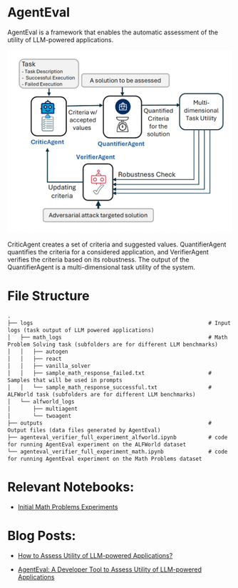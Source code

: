 # AgentEval

AgentEval is a framework that enables the automatic assessment of the utility of LLM-powered applications.

![AgentEval Overview](https://github.com/narabzad/agenteval/blob/main/agenteval_overview.png)

CriticAgent creates a set of criteria and suggested values. QuantifierAgent quantifies the criteria for a considered application, and VerifierAgent verifies the criteria based on its robustness. The output of the QuantifierAgent is a multi-dimensional task utility of the system.

# File Structure

    .
    ├── logs                                                       # Input logs (task output of LLM powered applications)
    │   ├── math_logs                                              # Math Problem Solving task (subfolders are for different LLM benchmarks)
    │   │   ├── autogen          
    │   │   ├── react         
    │   │   ├── vanilla_solver 
    │   │   ├── sample_math_response_failed.txt                    # Samples that will be used in prompts
    │   │   └── sample_math_response_successful.txt                # ALFWorld task (subfolders are for different LLM benchmarks)
    │   └── alfworld_logs 
    │       ├── multiagent                 
    │       └── twoagent  
    ├── outputs                                                    # Output files (data files generated by AgentEval)
    ├── agenteval_verifier_full_experiment_alfworld.ipynb          # code for running AgentEval experiment on the ALFWorld dataset
    └── agenteval_verifier_full_experiment_math.ipynb              # code for running AgentEval experiment on the Math Problems dataset

# Relevant Notebooks:
- [Initial Math Problems Experiments](https://github.com/microsoft/autogen/blob/main/notebook/agenteval_cq_math.ipynb)
  
# Blog Posts:
- [How to Assess Utility of LLM-powered Applications?](https://microsoft.github.io/autogen/blog/2023/11/20/AgentEval/)

- [AgentEval: A Developer Tool to Assess Utility of LLM-powered Applications](https://microsoft.github.io/autogen/blog/2024/06/21/AgentEval/)
